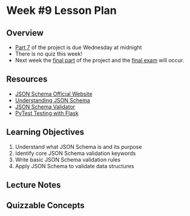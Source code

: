 # Week #9 Lesson Plan

## Overview

- [Part 7](../project_assignments/part_7.md) of the project is due Wednesday at midnight
- There is no quiz this week!
- Next week the [final part](../project_assignments/part_8.md) of the project and the [final exam](finals_week.md) will occur. 


## Resources
- [JSON Schema Official Website](https://json-schema.org/)
- [Understanding JSON Schema](https://json-schema.org/understanding-json-schema/)
- [JSON Schema Validator](https://www.jsonschemavalidator.net/)
- [PyTest Testing with Flask](https://flask.palletsprojects.com/en/stable/testing/)

## Learning Objectives
1. Understand what JSON Schema is and its purpose
2. Identify core JSON Schema validation keywords
3. Write basic JSON Schema validation rules
4. Apply JSON Schema to validate data structures

## Lecture Notes



## Quizzable Concepts